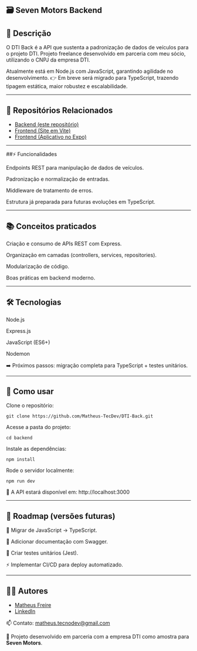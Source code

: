 ## 🗃️ Seven Motors Backend


## 📖 Descrição

O DTI Back é a API que sustenta a padronização de dados de veículos para o projeto DTI.
Projeto freelance desenvolvido em parceria com meu sócio, utilizando o CNPJ da empresa DTI.

Atualmente está em Node.js com JavaScript, garantindo agilidade no desenvolvimento.
👉 Em breve será migrado para TypeScript, trazendo tipagem estática, maior robustez e escalabilidade.

---

## 🔗 Repositórios Relacionados

- [Backend (este repositório)](https://github.com/Matheus-TecDev/Seven-Motors-Backend.git)
- [Frontend (Site em Vite)](https://github.com/Matheus-TecDev/Site-Tabela7-SevenMotors.git)
- [Frontend (Aplicativo no Expo)](https://github.com/Matheus-TecDev/App-Tabela7-Frontend.git)

---
##⚡ Funcionalidades

Endpoints REST para manipulação de dados de veículos.

Padronização e normalização de entradas.

Middleware de tratamento de erros.

Estrutura já preparada para futuras evoluções em TypeScript.

---

## 📚 Conceitos praticados

Criação e consumo de APIs REST com Express.

Organização em camadas (controllers, services, repositories).

Modularização de código.

Boas práticas em backend moderno.

---

## 🛠️ Tecnologias

Node.js

Express.js

JavaScript (ES6+)

Nodemon

➡️ Próximos passos: migração completa para TypeScript + testes unitários.

---

## 🚀 Como usar

Clone o repositório:


	git clone https://github.com/Matheus-TecDev/DTI-Back.git

Acesse a pasta do projeto:
	

	cd backend

Instale as dependências:


	npm install

Rode o servidor localmente:


	npm run dev


📍 A API estará disponível em:
http://localhost:3000

---

## 📌 Roadmap (versões futuras)

🔄 Migrar de JavaScript → TypeScript.

📑 Adicionar documentação com Swagger.

🧪 Criar testes unitários (Jest).

⚡ Implementar CI/CD para deploy automatizado.

---

## 👨‍💻 Autores

- [Matheus Freire](https://github.com/Matheus-TecDev)  
- [LinkedIn](https://www.linkedin.com/in/matheus-freire-martins-da-costa-318622376/) 
 
📫 Contato: [matheus.tecnodev@gmail.com](mailto:matheus.tecnodev@gmail.com)

🤝 Projeto desenvolvido em parceria com a empresa DTI como amostra para **Seven Motors**.
